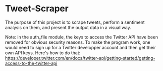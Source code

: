 # Tweet-Scraper

The purpose of this project is to scrape tweets, perform a sentiment analysis on them, and present the output data in a visual way.

Note: in the auth_file module, the keys to access the Twitter API have been removed for obvious security reasons. To make the program work, one would need to sign up for a Twitter developper account and then get their own API keys. Here's how to do that: https://developer.twitter.com/en/docs/twitter-api/getting-started/getting-access-to-the-twitter-api

